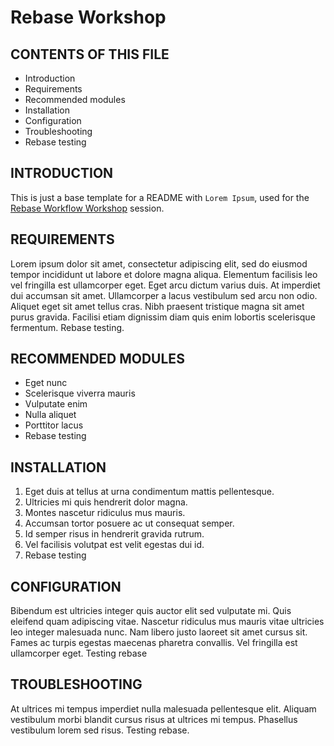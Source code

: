 # Rebase Workshop

CONTENTS OF THIS FILE
---------------------

 * Introduction
 * Requirements
 * Recommended modules
 * Installation
 * Configuration
 * Troubleshooting
 * Rebase testing

 INTRODUCTION
------------
This is just a base template for a README with `Lorem Ipsum`, used for the [Rebase Workflow Workshop](https://mod4.turing.edu/lessons/rebase-workflow-workshop.html) session.

REQUIREMENTS
------------
Lorem ipsum dolor sit amet, consectetur adipiscing elit, sed do eiusmod tempor incididunt ut labore et dolore magna aliqua. Elementum facilisis leo vel fringilla est ullamcorper eget. Eget arcu dictum varius duis. At imperdiet dui accumsan sit amet. Ullamcorper a lacus vestibulum sed arcu non odio. Aliquet eget sit amet tellus cras. Nibh praesent tristique magna sit amet purus gravida. Facilisi etiam dignissim diam quis enim lobortis scelerisque fermentum. Rebase testing.

RECOMMENDED MODULES
-------------------
- Eget nunc 
- Scelerisque viverra mauris 
- Vulputate enim 
- Nulla aliquet 
- Porttitor lacus
- Rebase testing

INSTALLATION
------------
1. Eget duis at tellus at urna condimentum mattis pellentesque. 
2. Ultricies mi quis hendrerit dolor magna. 
3. Montes nascetur ridiculus mus mauris. 
4. Accumsan tortor posuere ac ut consequat semper. 
5. Id semper risus in hendrerit gravida rutrum. 
6. Vel facilisis volutpat est velit egestas dui id.
7. Rebase testing

CONFIGURATION
-------------
Bibendum est ultricies integer quis auctor elit sed vulputate mi. Quis eleifend quam adipiscing vitae. Nascetur ridiculus mus mauris vitae ultricies leo integer malesuada nunc. Nam libero justo laoreet sit amet cursus sit. Fames ac turpis egestas maecenas pharetra convallis. Vel fringilla est ullamcorper eget. Testing rebase

TROUBLESHOOTING
---------------
At ultrices mi tempus imperdiet nulla malesuada pellentesque elit. Aliquam vestibulum morbi blandit cursus risus at ultrices mi tempus. Phasellus vestibulum lorem sed risus. Testing rebase.
